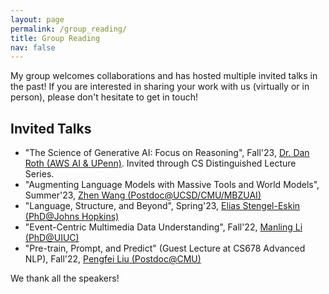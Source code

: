 ```yaml
---
layout: page
permalink: /group_reading/
title: Group Reading
nav: false
---
```


My group welcomes collaborations and has hosted multiple invited talks in the past! If you are interested in sharing your work with us (virtually or in person), please don't hesitate to get in touch!

## Invited Talks
- "The Science of Generative AI: Focus on Reasoning", Fall'23, <a href="">Dr. Dan Roth (AWS AI & UPenn)</a>. Invited through CS Distinguished Lecture Series.
- "Augmenting Language Models with Massive Tools and World Models", Summer'23, <a href="https://zhenwang9102.github.io/">Zhen Wang (Postdoc@UCSD/CMU/MBZUAI)</a>
- "Language, Structure, and Beyond", Spring'23, <a href="https://esteng.github.io/">Elias Stengel-Eskin (PhD@Johns Hopkins)</a>
- "Event-Centric Multimedia Data Understanding", Fall'22, <a href="https://limanling.github.io/">Manling Li (PhD@UIUC)</a>
- "Pre-train, Prompt, and Predict" (Guest Lecture at CS678 Advanced NLP), Fall'22, <a href="http://pfliu.com/">Pengfei Liu (Postdoc@CMU)</a>

We thank all the speakers!